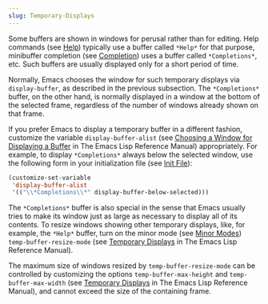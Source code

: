 ```yaml
---
slug: Temporary-Displays
---
```


Some buffers are shown in windows for perusal rather than for editing. Help commands (see [Help](/docs/emacs/Help)) typically use a buffer called `*Help*` for that purpose, minibuffer completion (see [Completion](/docs/emacs/Completion)) uses a buffer called `*Completions*`, etc. Such buffers are usually displayed only for a short period of time.

Normally, Emacs chooses the window for such temporary displays via `display-buffer`, as described in the previous subsection. The `*Completions*` buffer, on the other hand, is normally displayed in a window at the bottom of the selected frame, regardless of the number of windows already shown on that frame.

If you prefer Emacs to display a temporary buffer in a different fashion, customize the variable `display-buffer-alist` (see [Choosing a Window for Displaying a Buffer](https://www.gnu.org/software/emacs/manual/html_mono/elisp.html#Choosing-Window) in The Emacs Lisp Reference Manual) appropriately. For example, to display `*Completions*` always below the selected window, use the following form in your initialization file (see [Init File](/docs/emacs/Init-File)):

```lisp
(customize-set-variable
 'display-buffer-alist
 '(("\\*Completions\\*" display-buffer-below-selected)))
```

The `*Completions*` buffer is also special in the sense that Emacs usually tries to make its window just as large as necessary to display all of its contents. To resize windows showing other temporary displays, like, for example, the `*Help*` buffer, turn on the minor mode (see [Minor Modes](/docs/emacs/Minor-Modes)) `temp-buffer-resize-mode` (see [Temporary Displays](https://www.gnu.org/software/emacs/manual/html_mono/elisp.html#Temporary-Displays) in The Emacs Lisp Reference Manual).

The maximum size of windows resized by `temp-buffer-resize-mode` can be controlled by customizing the options `temp-buffer-max-height` and `temp-buffer-max-width` (see [Temporary Displays](https://www.gnu.org/software/emacs/manual/html_mono/elisp.html#Temporary-Displays) in The Emacs Lisp Reference Manual), and cannot exceed the size of the containing frame.
